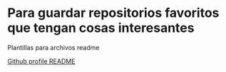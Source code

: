 # Para guardar repositorios favoritos que tengan cosas interesantes

Plantillas para archivos readme

[Github profile README](https://github.com/kautukkundan/Awesome-Profile-README-templates)
